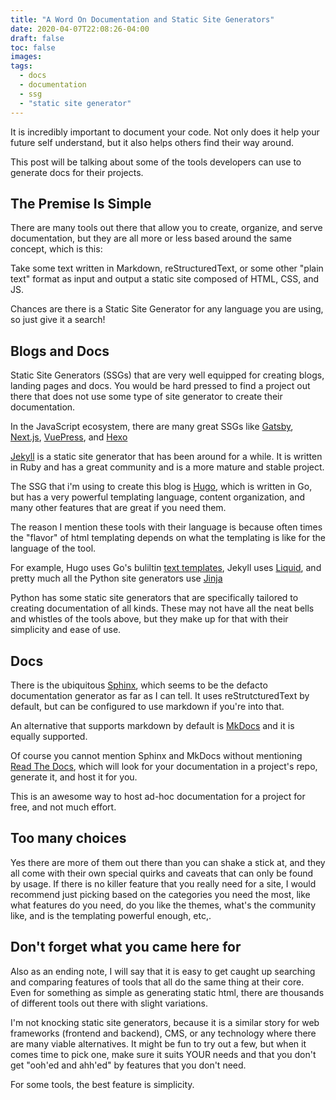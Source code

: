 ```yaml
---
title: "A Word On Documentation and Static Site Generators"
date: 2020-04-07T22:08:26-04:00
draft: false
toc: false
images:
tags: 
  - docs
  - documentation
  - ssg
  - "static site generator"
---
```


It is incredibly important to document your code.
Not only does it help your future self understand, but it also helps others find their
way around.

This post will be talking about some of the tools developers can use to generate docs
for their projects.

## The Premise Is Simple

There are many tools out there that allow you to create, organize, and serve documentation,
but they are all more or less based around the same concept, which is this:

Take some text written in Markdown, reStructuredText, or some other "plain text" format as input
and output a static site composed of HTML, CSS, and JS.

Chances are there is a Static Site Generator for any language you are using, so
just give it a search!


## Blogs and Docs

Static Site Generators (SSGs) that are very well equipped for creating blogs, landing pages and docs.
You would be hard pressed to find a project out there that does not use some type of site generator to create
their documentation.

In the JavaScript ecosystem, there are many great SSGs like [Gatsby](https://www.gatsbyjs.org/),
[Next.js](https://nextjs.org/), [VuePress](https://vuepress.vuejs.org/), and [Hexo](https://hexo.io/)

[Jekyll](https://jekyllrb.com/) is a static site generator that has been around for a while.
It is written in Ruby and has a great community and is a more mature and stable project.

The SSG that i'm using to create this blog is [Hugo](https://gohugo.io/), which
is written in Go, but has a very powerful templating language, content organization,
and many other features that are great if you need them.

The reason I mention these tools with their language is because often times the "flavor"
of html templating depends on what the templating is like for the language of the tool.

For example, Hugo uses Go's buliltin [text templates](https://golang.org/pkg/text/template/),
Jekyll uses [Liquid](https://jekyllrb.com/docs/liquid/), and pretty much all the
Python site generators use [Jinja](https://jinja.palletsprojects.com/)

Python has some static site generators that are specifically tailored to creating
documentation of all kinds. These may not have all the neat bells and whistles of
the tools above, but they make up for that with their simplicity and ease of use.

## Docs

There is the ubiquitous [Sphinx](https://www.sphinx-doc.org/en/master/examples.html), which
seems to be the defacto documentation generator as far as I can tell.
It uses reStrutcturedText by default, but can be configured to use markdown if you're into that.

An alternative that supports markdown by default is [MkDocs](https://www.mkdocs.org/) and it
is equally supported.

Of course you cannot mention Sphinx and MkDocs without mentioning [Read The Docs](https://readthedocs.org/),
which will look for your documentation in a project's repo, generate it, and host it for you.

This is an awesome way to host ad-hoc documentation for a project for free, and not much effort.

## Too many choices

Yes there are more of them out there than you can shake a stick at, and they all come with
their own special quirks and caveats that can only be found by usage. If there is no killer feature
that you really need for a site, I would recommend just picking based on the categories you need the most,
like what features do you need, do you like the themes, what's the community like, and is the templating
powerful enough, etc,.

## Don't forget what you came here for

Also as an ending note, I will say that it is easy to get caught up searching and comparing
features of tools that all do the same thing at their core. Even for something as simple as
generating static html, there are thousands of different tools out there with slight variations.

I'm not knocking static site generators, because it is a similar story for 
web frameworks (frontend and backend), CMS, or any technology where there are many viable alternatives.
It might be fun to try out a few, but when it comes time to pick one, make sure it suits YOUR needs
and that you don't get "ooh'ed and ahh'ed" by features that you don't need.

For some tools, the best feature is simplicity.

